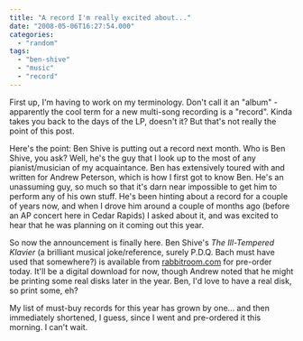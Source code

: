 ```yaml
---
title: "A record I'm really excited about..."
date: "2008-05-06T16:27:54.000"
categories: 
  - "random"
tags: 
  - "ben-shive"
  - "music"
  - "record"
---
```


First up, I'm having to work on my terminology. Don't call it an "album" - apparently the cool term for a new multi-song recording is a "record". Kinda takes you back to the days of the LP, doesn't it? But that's not really the point of this post.

Here's the point: Ben Shive is putting out a record next month. Who is Ben Shive, you ask? Well, he's the guy that I look up to the most of any pianist/musician of my acquaintance. Ben has extensively toured with and written for Andrew Peterson, which is how I first got to know Ben. He's an unassuming guy, so much so that it's darn near impossible to get him to perform any of his own stuff. He's been hinting about a record for a couple of years now, and when I drove him around a couple of months ago (before an AP concert here in Cedar Rapids) I asked about it, and was excited to hear that he was planning on it coming out this year.

So now the announcement is finally here. Ben Shive's _The Ill-Tempered Klavier_ (a brilliant musical joke/reference, surely P.D.Q. Bach must have used that somewhere?) is available from [rabbitroom.com](http://www.rabbitroom.com) for pre-order today. It'll be a digital download for now, though Andrew noted that he might be printing some real disks later in the year. Ben, I'd love to have a real disk, so print some, eh?

My list of must-buy records for this year has grown by one... and then immediately shortened, I guess, since I went and pre-ordered it this morning. I can't wait.
